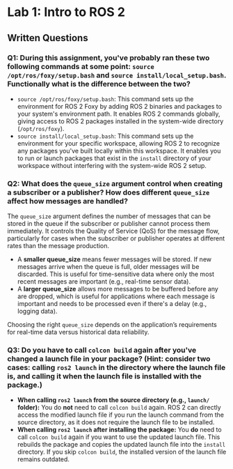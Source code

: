 # Lab 1: Intro to ROS 2

## Written Questions

### Q1: During this assignment, you've probably ran these two following commands at some point: ``source /opt/ros/foxy/setup.bash`` and ``source install/local_setup.bash``. Functionally what is the difference between the two?

* `source /opt/ros/foxy/setup.bash`: This command sets up the environment for ROS 2 Foxy by adding ROS 2 binaries and packages to your system's environment path. It enables ROS 2 commands globally, giving access to ROS 2 packages installed in the system-wide directory (`/opt/ros/foxy`).
* `source install/local_setup.bash`: This command sets up the environment for your specific workspace, allowing ROS 2 to recognize any packages you've built locally within this workspace. It enables you to run or launch packages that exist in the `install` directory of your workspace without interfering with the system-wide ROS 2 setup.

### Q2: What does the ``queue_size`` argument control when creating a subscriber or a publisher? How does different ``queue_size`` affect how messages are handled?

The `queue_size` argument defines the number of messages that can be stored in the queue if the subscriber or publisher cannot process them immediately. It controls the Quality of Service (QoS) for the message flow, particularly for cases when the subscriber or publisher operates at different rates than the message production.

* A **smaller queue_size** means fewer messages will be stored. If new messages arrive when the queue is full, older messages will be discarded. This is useful for time-sensitive data where only the most recent messages are important (e.g., real-time sensor data).
* A **larger queue_size** allows more messages to be buffered before any are dropped, which is useful for applications where each message is important and needs to be processed even if there's a delay (e.g., logging data).

Choosing the right `queue_size` depends on the application’s requirements for real-time data versus historical data reliability.

### Q3: Do you have to call ``colcon build`` again after you've changed a launch file in your package? (Hint: consider two cases: calling ``ros2 launch`` in the directory where the launch file is, and calling it when the launch file is installed with the package.)

* **When calling `ros2 launch` from the source directory (e.g., `launch/` folder):** You do **not** need to call `colcon build` again. ROS 2 can directly access the modified launch file if you run the launch command from the source directory, as it does not require the launch file to be installed.
* **When calling `ros2 launch` after installing the package:** You **do** need to call `colcon build` again if you want to use the updated launch file. This rebuilds the package and copies the updated launch file into the `install` directory. If you skip `colcon build`, the installed version of the launch file remains outdated.
